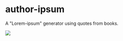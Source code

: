 # author-ipsum
A "Lorem-ipsum" generator using quotes from books.

![](https://github.com/TastesLikeTurkey/author-ipsum/blob/master/screenshot.PNG)
